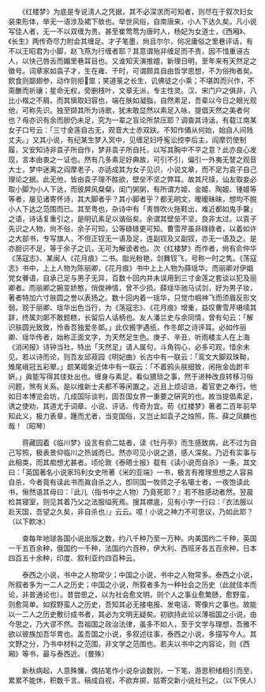 <!-- { "loadSidebar": true } -->
　　《红楼梦》为底是专说淸人之凭据，其不必深求而可知者，则尽在于叙次妇女装束形体，举无一语涉及裙下故也。举世风俗，自南唐来，小人下达久矣。凡小说写佳人者，无一不以双缠为贵。甚至崔莺莺为唐时人，杨妃为女道士，《西厢》、《长生》两传奇尽力附会其缠足。才子笔墨，尙且尔尔，何况庸俗之里巷评话，有不以王昭君为小脚，赵飞燕为行缠者耶？其意谓殆非缠足而不贵，因不惜重诬古人，以快己唇舌而媚里巷耳目也。又谁知天演推嬗，新理日明，至年来有天然足之徽号。词章家如袁子才，生在雍、干时，可谓颇具自由哲学思想，不为俗拘者矣。飮食则鄙翅参，动作则拒筮；笑道箓之长生，讥佛徒之小乘；不堪舆而兴作，不斋醮而祈禳；星命无权，旁删枝叶，文章无派，专主性灵。汉、宋门户之俱非，八比小楷之不屑。而其愼取妇容也，端在肤如凝脂，自然素足，吾辈以今日之眼光观他，可称先识。独至撷其所为诗歌，犹未敢显然以素足入咏，提倡天然之美者何也？毋亦识有余而胆仍未足，究为一辈之盲论所禁压耶？调查其诗话，有载江南某女子口号云：「三寸金莲自古无，观音大士赤双趺。不知作俑从何始，始自人间贱丈夫。」又其小说，有纪某生梦入冥中，见缠足妇呼寃讼控李后主，阎摩罚使制履，又安知诗非袁子所自作，梦非袁子所自托，以写其胸中不平之意？此亦良心发现，言本由衷之一证也。然有几多素足好典故，可引不引，偏引一外夷无諬之观音大士，梦中迷离之阎摩老子，亦适成其为女子见识，小说文章，而不足为袁子自己理论之据。此无他，皆由袁子理不胜欲，壁垒不坚之弊耳。故其尺牍，讪友取妾必取小脚为小人下达，而彼屛风粲粲，闺门粥粥，有所谓方姬、金姬、陶姬、锺姬等等者，屡见诸寄怀诗，其大脚者乎？其小脚者乎？都无眀文，暧暧昧昧，想均不脱小人下达之范围而已。其至粤也，杂诗中有「靑唇吹火拖鞋出，难近都如鬼手馨」之语，诗话复重引之，是明讥素足以谐俗矣。余谓其壁垒不坚，良非太过。以袁子先识之人物，尙不俗，余子可知，公等碌碌更可知。曹雪芹虽非碌碌者，以着如许之大部书，专写旗人，不但正钗无一语及足，连副钗及又副钗，亦无一语及之。是亦胆识不足，等于余子之讥，无可为解谤者也。次《红楼梦》而作者，尙有俞仲华《荡寇志》、某闽人《花月痕》二书。脂光粉艳，剑舞钗飞，号称一时之隽。《荡寇志》书中，上上人物为陈丽卿，《花月痕》书中上上人物为薛瑶华。而丽卿对伊姻党女眷语，自承己足与男子无异，百数十回内并未误用到三寸金莲之套谈以犯及丽卿者。而丽卿之婉变娇憨，俏俊神情，曾不少损。薛瑶华驰马试剑，好为男子妆，著者特加六寸肤圆之誉以表扬之。数十回内着一瑶华，只觉巾帼神飞而须眉反形文弱。观于丽卿、瑶华出色当行，为《荡寇志》、《花月痕》增重，益叹曹雪芹嗫嚅其辞，终属刘郞不敢题糕，长留后人话柄也。友人潘兰史与余同情，曾有句云：「解识肤圆光致致，怜香吾独爱冬郞。」此仅搬字遇纸，作冬郞之诗评耳。必如作丽卿、瑶华传者，始称正面文字，为天然足生色。庚子、辛丑，听雨楼主人在上海《消闲报》诗钟当社，特出「天然足」请人属句，斗角钩心，必多可观，惜余未见。若以诗而论，则吾友邱菽园《明妃曲》长古中有一联云：「鸾文大脚双珠靿，雉尾峨冠五彩翚。」题某姬象近体中有一联云：「不着鸦头肤细致，闲拖金齿跗丰姸。」眞能写得其佳处出也。缠身与素足，看似猥琐之事，然于进种改良转移习俗问题，煞有关系。是以维新士夫都不等闲置之。近且上烦诏诰，着官吏之奉行。他如日本博览会坊，几成国际谈判，固吾国女界一重要之硏究的也。故当提倡素足，诱之使劝，其道尤于词章、小说、评话、传奇为宜。苟《红楼梦》著者二百年前早知此义，极力表章，踵而尤者，当变国俗，又岂止如袁子之烛照，陈、薛之凤麟也哉！（昭琴） 

　　蒋藏园着《临川梦》设言有俞二姑者，读《牡丹亭》而生感致病，此不过为自己写照，极表景仰临川之热诚而已。然亦可见小说之道，感人深矣。乃近有实事与此相类，而其痴想尤甚者。顷伦敦《泰晤士报》载有《读小说而自杀》一条，其文曰：「英国著名小说家玛利女史所著《米的亚端》一书，极言有推理思想之人容易自杀，今者竟有读此书而眞自杀之人，卽同国一牧师之子名噶士者，一夜饱读此书，愀然语其母曰：『此儿（指书中之人物）乃竟死耶？』若不胜感动者然。翌晨检其寝室，则见其着乃父之法服缢死焉。搜其襟底，见有小字一行曰：『衣法服以赴天国，吾望之久矣，非自杀也』」云云。噫！小说之神力不可思议，乃如此耶？（以下飮冰） 

　　查每年地球各国小说出版之数，约八千种乃至一万种。内美国约二千种，英国一千五百余种，俄国约一千种，法国约六百种，伊大利、西班牙各五百余种，日本四百五十余种，印度、叙利亚约四百种云。 

　　泰西之小说，书中之人物常少；中国之小说，书中之人物常多。泰西之小说，所叙者多为一二人之历史；中国之小说，所叙者多为一种社会之历史（此就佳本而论，非普通论也）。昔尝思之，以为社会愈文明，则个人之事业愈繁赜，愈野蛮，则愈简单。如叙野蛮人之历史，吾知其必无接电报、发电话、寄像片之事也。故能以一二人之历史敷衍成书者，其必为文明无疑矣。初欲持此论以薄祖国之小说，由今思之，乃大谬不然。吾祖国之政治法律，虽多不如人，至于文学与理想，吾雅不欲以彼族加吾华冑也。盖吾国之小说，多叙述往事，泰西之小说，多描写今人。其文野之分，乃书中材料之范围，非文学之范围也。若夫以书中之内容论，则《西厢》等书，最与泰西近。（曼殊） 

　　新秋病起，人意殊慵，偶拈笔作小说杂谈数则，一下笔，游思积绪相引而至，累累不能休，积数千言。稿成自视，不欲弃掷，姑寄交新小说社刊之。（以下侠人） 

